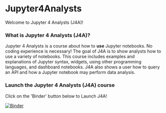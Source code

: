 # Jupyter4Analysts
Welcome to Jupyter 4 Analysts (J4A)!

### What is Jupyter 4 Analysts (J4A)?
Jupyter 4 Analysts is a course about how to **use** Jupyter notebooks. No coding experience is necessary! The goal of J4A is to show analysts how to use a variety of notebooks. This course includes examples and explanations of Jupyter syntax, widgets, using other programming languages, and dashboard notebooks. J4A also shows a user how to query an API and how a Jupyter notebook may perform data analysis.


### Launch the Jupyter 4 Analysts (J4A) course
Click on the 'Binder' button below to Launch J4A!

[![Binder](https://mybinder.org/badge_logo.svg)](https://mybinder.org/v2/gh/nbgallery/Jupyter4Analysts/main?filepath=Jupyter%204%20Analysts%20(J4A).ipynb)
